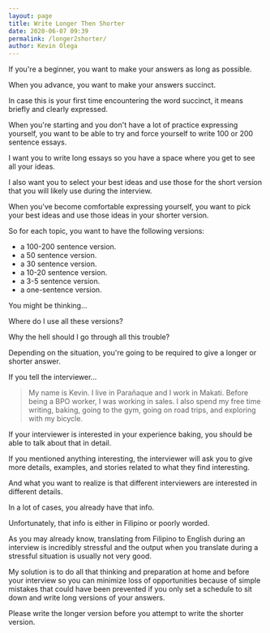 ```yaml
--- 
layout: page 
title: Write Longer Then Shorter
date: 2020-06-07 09:39
permalink: /longer2shorter/ 
author: Kevin Olega 
--- 
```

If you're a beginner, you want to make your answers as long as possible.

When you advance, you want to make your answers succinct.

In case this is your first time encountering the word succinct, it means briefly and clearly expressed.

When you're starting and you don't have a lot of practice expressing yourself, you want to be able to try and force yourself to write 100 or 200 sentence essays.

I want you to write long essays so you have a space where you get to see all your ideas.

I also want you to select your best ideas and use those for the short version that you will likely use during the interview.

When you've become comfortable expressing yourself, you want to pick your best ideas and use those ideas in your shorter version.

So for each topic, you want to have the following versions:

- a 100-200 sentence version.
- a 50 sentence version.
- a 30 sentence version.
- a 10-20 sentence version.
- a 3-5 sentence version.
- a one-sentence version.

You might be thinking...

Where do I use all these versions?

Why the hell should I go through all this trouble?

Depending on the situation, you're going to be required to give a longer or shorter answer.

If you tell the interviewer...

>My name is Kevin. I live in Parañaque and I work in Makati. Before being a BPO worker, I was working in sales. I also spend my free time writing, baking, going to the gym, going on road trips, and exploring with my bicycle.

If your interviewer is interested in your experience baking, you should be able to talk about that in detail.

If you mentioned anything interesting, the interviewer will ask you to give more details, examples, and stories related to what they find interesting.

And what you want to realize is that different interviewers are interested in different details.

In a lot of cases, you already have that info.

Unfortunately, that info is either in Filipino or poorly worded.

As you may already know, translating from Filipino to English during an interview is incredibly stressful and the output when you translate during a stressful situation is usually not very good.

My solution is to do all that thinking and preparation at home and before your interview so you can minimize loss of opportunities because of simple mistakes that could have been prevented if you only set a schedule to sit down and write long versions of your answers.

Please write the longer version before you attempt to write the shorter version.